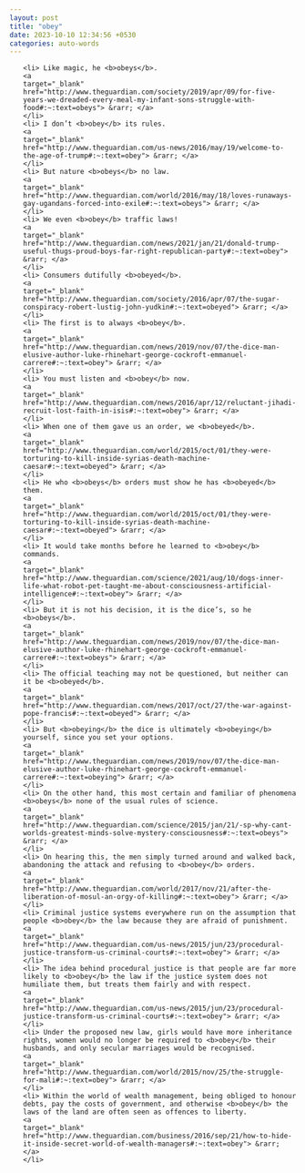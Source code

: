 ```yaml
---
layout: post
title: "obey"
date: 2023-10-10 12:34:56 +0530
categories: auto-words
---
```

<ol>

    <li> Like magic, he <b>obeys</b>.
    <a 
    target="_blank" 
    href="http://www.theguardian.com/society/2019/apr/09/for-five-years-we-dreaded-every-meal-my-infant-sons-struggle-with-food#:~:text=obeys"> &rarr; </a>
    </li>
    <li> I don’t <b>obey</b> its rules.
    <a 
    target="_blank" 
    href="http://www.theguardian.com/us-news/2016/may/19/welcome-to-the-age-of-trump#:~:text=obey"> &rarr; </a>
    </li>
    <li> But nature <b>obeys</b> no law.
    <a 
    target="_blank" 
    href="http://www.theguardian.com/world/2016/may/18/loves-runaways-gay-ugandans-forced-into-exile#:~:text=obeys"> &rarr; </a>
    </li>
    <li> We even <b>obey</b> traffic laws!
    <a 
    target="_blank" 
    href="http://www.theguardian.com/news/2021/jan/21/donald-trump-useful-thugs-proud-boys-far-right-republican-party#:~:text=obey"> &rarr; </a>
    </li>
    <li> Consumers dutifully <b>obeyed</b>.
    <a 
    target="_blank" 
    href="http://www.theguardian.com/society/2016/apr/07/the-sugar-conspiracy-robert-lustig-john-yudkin#:~:text=obeyed"> &rarr; </a>
    </li>
    <li> The first is to always <b>obey</b>.
    <a 
    target="_blank" 
    href="http://www.theguardian.com/news/2019/nov/07/the-dice-man-elusive-author-luke-rhinehart-george-cockroft-emmanuel-carrere#:~:text=obey"> &rarr; </a>
    </li>
    <li> You must listen and <b>obey</b> now.
    <a 
    target="_blank" 
    href="http://www.theguardian.com/news/2016/apr/12/reluctant-jihadi-recruit-lost-faith-in-isis#:~:text=obey"> &rarr; </a>
    </li>
    <li> When one of them gave us an order, we <b>obeyed</b>.
    <a 
    target="_blank" 
    href="http://www.theguardian.com/world/2015/oct/01/they-were-torturing-to-kill-inside-syrias-death-machine-caesar#:~:text=obeyed"> &rarr; </a>
    </li>
    <li> He who <b>obeys</b> orders must show he has <b>obeyed</b> them.
    <a 
    target="_blank" 
    href="http://www.theguardian.com/world/2015/oct/01/they-were-torturing-to-kill-inside-syrias-death-machine-caesar#:~:text=obeyed"> &rarr; </a>
    </li>
    <li> It would take months before he learned to <b>obey</b> commands.
    <a 
    target="_blank" 
    href="http://www.theguardian.com/science/2021/aug/10/dogs-inner-life-what-robot-pet-taught-me-about-consciousness-artificial-intelligence#:~:text=obey"> &rarr; </a>
    </li>
    <li> But it is not his decision, it is the dice’s, so he <b>obeys</b>.
    <a 
    target="_blank" 
    href="http://www.theguardian.com/news/2019/nov/07/the-dice-man-elusive-author-luke-rhinehart-george-cockroft-emmanuel-carrere#:~:text=obeys"> &rarr; </a>
    </li>
    <li> The official teaching may not be questioned, but neither can it be <b>obeyed</b>.
    <a 
    target="_blank" 
    href="http://www.theguardian.com/news/2017/oct/27/the-war-against-pope-francis#:~:text=obeyed"> &rarr; </a>
    </li>
    <li> But <b>obeying</b> the dice is ultimately <b>obeying</b> yourself, since you set your options.
    <a 
    target="_blank" 
    href="http://www.theguardian.com/news/2019/nov/07/the-dice-man-elusive-author-luke-rhinehart-george-cockroft-emmanuel-carrere#:~:text=obeying"> &rarr; </a>
    </li>
    <li> On the other hand, this most certain and familiar of phenomena <b>obeys</b> none of the usual rules of science.
    <a 
    target="_blank" 
    href="http://www.theguardian.com/science/2015/jan/21/-sp-why-cant-worlds-greatest-minds-solve-mystery-consciousness#:~:text=obeys"> &rarr; </a>
    </li>
    <li> On hearing this, the men simply turned around and walked back, abandoning the attack and refusing to <b>obey</b> orders.
    <a 
    target="_blank" 
    href="http://www.theguardian.com/world/2017/nov/21/after-the-liberation-of-mosul-an-orgy-of-killing#:~:text=obey"> &rarr; </a>
    </li>
    <li> Criminal justice systems everywhere run on the assumption that people <b>obey</b> the law because they are afraid of punishment.
    <a 
    target="_blank" 
    href="http://www.theguardian.com/us-news/2015/jun/23/procedural-justice-transform-us-criminal-courts#:~:text=obey"> &rarr; </a>
    </li>
    <li> The idea behind procedural justice is that people are far more likely to <b>obey</b> the law if the justice system does not humiliate them, but treats them fairly and with respect.
    <a 
    target="_blank" 
    href="http://www.theguardian.com/us-news/2015/jun/23/procedural-justice-transform-us-criminal-courts#:~:text=obey"> &rarr; </a>
    </li>
    <li> Under the proposed new law, girls would have more inheritance rights, women would no longer be required to <b>obey</b> their husbands, and only secular marriages would be recognised.
    <a 
    target="_blank" 
    href="http://www.theguardian.com/world/2015/nov/25/the-struggle-for-mali#:~:text=obey"> &rarr; </a>
    </li>
    <li> Within the world of wealth management, being obliged to honour debts, pay the costs of government, and otherwise <b>obey</b> the laws of the land are often seen as offences to liberty.
    <a 
    target="_blank" 
    href="http://www.theguardian.com/business/2016/sep/21/how-to-hide-it-inside-secret-world-of-wealth-managers#:~:text=obey"> &rarr; </a>
    </li>